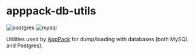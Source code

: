 # apppack-db-utils

![postgres](https://github.com/apppackio/apppack-db-utils/workflows/Test%20Postgres/badge.svg) ![mysql](https://github.com/apppackio/apppack-db-utils/workflows/Test%20MySQL/badge.svg)

Utilities used by [AppPack](https://apppack.io) for dump/loading with databases (both MySQL and Postgres).


